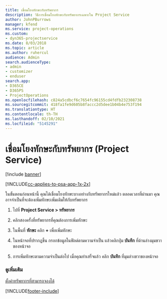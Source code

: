 ```yaml
---
title: เชื่อมโยงทักษะกับทรัพยากร
description: วิธีการเชื่อมโยงทักษะกับทรัพยากรเฉพาะใน Project Service
author: JohnPBurrows
manager: kfend
ms.service: project-operations
ms.custom:
- dyn365-projectservice
ms.date: 8/03/2018
ms.topic: article
ms.author: ruhercul
audience: Admin
search.audienceType:
- admin
- customizer
- enduser
search.app:
- D365CE
- D365PS
- ProjectOperations
ms.openlocfilehash: c824a5cdbcf6c7654fc96155cd4fdfb232308738
ms.sourcegitcommit: 418fa1fe9d605b8faccc2d5dee1b04b4e753f194
ms.translationtype: HT
ms.contentlocale: th-TH
ms.lasthandoff: 02/10/2021
ms.locfileid: "5145291"
---
```

# <a name="associate-skills-with-resources-project-service"></a>เชื่อมโยงทักษะกับทรัพยากร (Project Service)

[!include [banner](../includes/psa-now-project-operations.md)]

[!INCLUDE[cc-applies-to-psa-app-1x-2x](../includes/cc-applies-to-psa-app-1x-2x.md)]

ในขั้นตอนก่อนหน้านี้ คุณได้เชื่อมโยงทักษะบางอย่างกับทรัพยากรใหม่แล้ว ตลอดเวลาที่ผ่านมา คุณอาจจำเป็นที่จะต้องเพิ่มทักษะเพิ่มเติมให้กับทรัพยากร  
  
1.  ไปที่ **Project Service > ทรัพยากร**  
  
2.  คลิกสองครั้งที่ทรัพยากรที่คุณต้องการเพิ่มทักษะ  
  
3.  ในพื้นที่ **ทักษะ** คลิก **+** เพื่อเพิ่มทักษะ  
  
4.  ในหน้าจอที่ปรากฏขึ้น กรอกข้อมูลในฟิลด์ตามความจำเป็น แล้วคลิกปุ่ม **บันทึก** ที่ด้านล่างมุมขวาของหน้าจอ  
  
5.  การเพิ่มทักษะตามความจำเป็นต่อไป เมื่อคุณทำเสร็จแล้ว คลิก **บันทึก** ที่มุมล่างขวาของหน้าจอ  
  
### <a name="see-also"></a>ดูเพิ่มเติม  
 [ตั้งค่าทรัพยากรที่สามารถจองได้](../psa/set-up-resources.md)


[!INCLUDE[footer-include](../includes/footer-banner.md)]